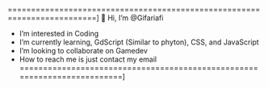 =========================================================================]
👋 Hi, I’m @Gifariafi

- I’m interested in Coding
- I’m currently learning, GdScript (Similar to phyton), CSS, and JavaScript
- I’m looking to collaborate on Gamedev
- How to reach me is just contact my email
=========================================================================]
<!---
Gifariafi/Gifariafi is a ✨ special ✨ repository because its `README.md` (this file) appears on your GitHub profile.
You can click the Preview link to take a look at your changes.
--->
